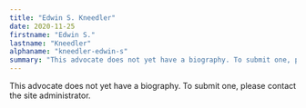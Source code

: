 ```yaml
---
title: "Edwin S. Kneedler"
date: 2020-11-25
firstname: "Edwin S."
lastname: "Kneedler"
alphaname: "kneedler-edwin-s"
summary: "This advocate does not yet have a biography. To submit one, please contact the site administrator."
---
```

This advocate does not yet have a biography. To submit one, please contact the site administrator.

